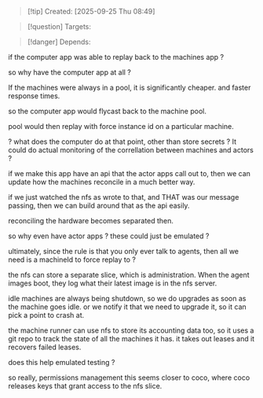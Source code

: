
>[!tip] Created: [2025-09-25 Thu 08:49]

>[!question] Targets: 

>[!danger] Depends: 

if the computer app was able to replay back to the machines app ?

so why have the computer app at all ?

If the machines were always in a pool, it is significantly cheaper.  and faster response times.

so the computer app would flycast back to the machine pool.

pool would then replay with force instance id on a particular machine.

? what does the computer do at that point, other than store secrets ?
It could do actual monitoring of the correllation between machines and actors ?

if we make this app have an api that the actor apps call out to, then we can update how the machines reconcile in a much better way.

if we just watched the nfs as wrote to that, and THAT was our message passing, then we can build around that as the api easily.

reconciling the hardware becomes separated then.

so why even have actor apps ? these could just be emulated ?

ultimately, since the rule is that you only ever talk to agents, then all we need is a machineId to force replay to ?

the nfs can store a separate slice, which is administration.
When the agent images boot, they log what their latest image is in the nfs server.

idle machines are always being shutdown, so we do upgrades as soon as the machine goes idle.  or we notify it that we need to upgrade it, so it can pick a point to crash at.

the machine runner can use nfs to store its accounting data too, so it uses a git repo to track the state of all the machines it has.  it takes out leases and it recovers failed leases.

does this help emulated testing ?

so really, permissions management
this seems closer to coco, where coco releases keys that grant access to the nfs slice.